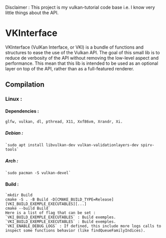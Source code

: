 Disclaimer :
    This project is my vulkan-tutorial code base i.e. I know very little things about the API.

# VKInterface 

VKInterface (VulKan Interface, or VKI) is a bundle of functions and structures to ease the use of the Vulkan API.
The goal of this small lib is to reduce de verbosity of the API without removing the low-level aspect and performance.
This mean that this lib is intended to be used as an optional layer on top of the API, rather than as a full-featured renderer.

## Compilation

### Linux :
#### Dependencies :
    glfw, vulkan, dl, pthread, X11, Xxf86vm, Xrandr, Xi.
##### Debian :
    `sudo apt install libvulkan-dev vulkan-validationlayers-dev spirv-tools`
##### Arch :
    `sudo pacman -S vulkan-devel`

[//]: # (### Windows : // TODO later)

#### Build :
    `mkdir Build
    cmake -S . -B Build -D[CMAKE_BUILD_TYPE=Release][VKI_BUILD_EXEMPLE_EXECUTABLES][...]
    cmake --build Build`
    Here is a list of flag that can be set :
    `VKI_BUILD_EXEMPLE_EXECUTABLES` : Build exemples.
    `VKI_BUILD_EXEMPLE_EXECUTABLES` : Build exemples.
    `VKI_ENABLE_DEBUG_LOGS` : If defined, this include more logs calls to inspect some functions behavior (like findQueueFamilyIndices).
[//]: # (`VKI_DISABLE_LOGS_CALL` : If defined, all call to the logs functions are remove. // TODO)
    


